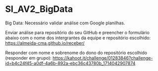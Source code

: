 # SI_AV2_BigData
Big Data: Necessário validar análise com Google planilhas.

Enviar análise para repositório do seu GitHub e preencher o formulário abaixo com o nome dos intergrantes da equipe e repositório escolhido: https://almeida-cma.github.io/receber/

Responder com nome e sobrenome do dono do repositório escolhido (responder em grupo): https://kahoot.it/challenge/01283846?challenge-id=b4c24f45-a0df-4a6b-892a-ebc36c43780b_1714042907874
